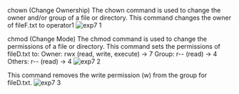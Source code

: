 chown (Change Ownership) The chown command is used to change the owner and/or group of a file or directory.
This command changes the owner of fileF.txt to operator1
![exp7 1](https://github.com/user-attachments/assets/47a8459b-6277-4a48-a62a-13c6f78ac4be)





chmod (Change Mode) The chmod command is used to change the permissions of a file or directory.
This command sets the permissions of fileD.txt to: Owner: rwx (read, write, execute) → 7 Group: r-- (read) → 4 Others: r-- (read) → 4 
![exp7 2](https://github.com/user-attachments/assets/eabdb86b-bc55-49c7-8ae5-08684c1cbbda)


This command removes the write permission (w) from the group for fileD.txt. 
![exp7 3](https://github.com/user-attachments/assets/bd322845-18e6-49d9-82ef-aa86bc4b8d88)
